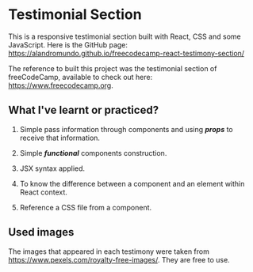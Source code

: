 # Testimonial Section

This is a responsive testimonial section built with React, CSS and some JavaScript. Here is the GitHub page: https://alandromundo.github.io/freecodecamp-react-testimony-section/

The reference to built this project was the testimonial section of freeCodeCamp, available to check out here: https://www.freecodecamp.org.

## What I've learnt or practiced?

1. Simple pass information through components and using **_props_** to receive that information.

2. Simple **_functional_** components construction.

3. JSX syntax applied.

4. To know the difference between a component and an element within React context.

5. Reference a CSS file from a component.

## Used images

The images that appeared in each testimony were taken from https://www.pexels.com/royalty-free-images/. They are free to use.
